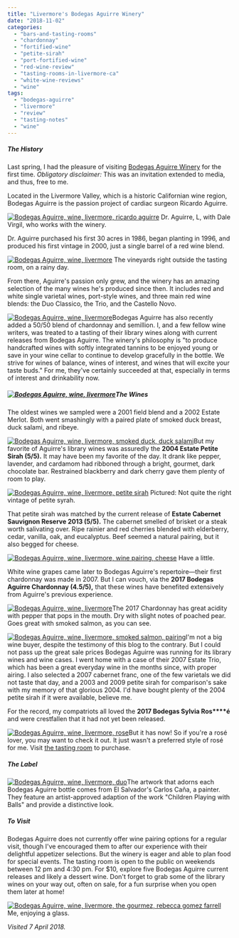 ```yaml
---
title: "Livermore's Bodegas Aguirre Winery"
date: "2018-11-02"
categories:
  - "bars-and-tasting-rooms"
  - "chardonnay"
  - "fortified-wine"
  - "petite-sirah"
  - "port-fortified-wine"
  - "red-wine-review"
  - "tasting-rooms-in-livermore-ca"
  - "white-wine-reviews"
  - "wine"
tags:
  - "bodegas-aguirre"
  - "livermore"
  - "review"
  - "tasting-notes"
  - "wine"
---
```


##### The History

Last spring, I had the pleasure of visiting [Bodegas Aguirre Winery](https://www.bodegasaguirre.com/) for the first time. _Obligatory disclaimer:_ This was an invitation extended to media, and thus, free to me.

Located in the Livermore Valley, which is a historic Californian wine region, Bodegas Aguirre is the passion project of cardiac surgeon Ricardo Aguirre.




<div class="caption">

[![Bodegas Aguirre, wine, livermore, ricardo aguirre](http://s3.amazonaws.com/thegourmez-wpmedia/2018/09/IMG_20180406_140554-500x403.jpg)](http://s3.amazonaws.com/thegourmez-wpmedia/2018/09/IMG_20180406_140554.jpg) Dr. Aguirre, L, with Dale Virgil, who works with the winery.</div>


Dr. Aguirre purchased his first 30 acres in 1986, began planting in 1996, and produced his first vintage in 2000, just a single barrel of a red wine blend.




<div class="caption">

[![Bodegas Aguirre, wine, livermore](http://s3.amazonaws.com/thegourmez-wpmedia/2018/09/IMG_20180406_135711-500x225.jpg)](http://s3.amazonaws.com/thegourmez-wpmedia/2018/09/IMG_20180406_135711.jpg) The vineyards right outside the tasting room, on a rainy day.</div>


From there, Aguirre's passion only grew, and the winery has an amazing selection of the many wines he's produced since then. It includes red and white single varietal wines, port-style wines, and three main red wine blends: the Duo Classico, the Trio, and the Castello Novo.

[![Bodegas Aguirre, wine, livermore](http://s3.amazonaws.com/thegourmez-wpmedia/2018/09/IMG_20180406_150103-500x454.jpg)](http://s3.amazonaws.com/thegourmez-wpmedia/2018/09/IMG_20180406_150103.jpg)Bodegas Aguirre has also recently added a 50/50 blend of chardonnay and semillion. I, and a few fellow wine writers, was treated to a tasting of their library wines along with current releases from Bodegas Aguirre. The winery's philosophy is "to produce handcrafted wines with softly integrated tannins to be enjoyed young or save in your wine cellar to continue to develop gracefully in the bottle. We strive for wines of balance, wines of interest, and wines that will excite your taste buds." For me, they've certainly succeeded at that, especially in terms of interest and drinkability now.

##### [![Bodegas Aguirre, wine, livermore](http://s3.amazonaws.com/thegourmez-wpmedia/2018/09/IMG_20180406_135338-500x375.jpg)](http://s3.amazonaws.com/thegourmez-wpmedia/2018/09/IMG_20180406_135338.jpg)The Wines

The oldest wines we sampled were a 2001 field blend and a 2002 Estate Merlot. Both went smashingly with a paired plate of smoked duck breast, duck salami, and ribeye.

[![Bodegas Aguirre, wine, livermore, smoked duck, duck salami](http://s3.amazonaws.com/thegourmez-wpmedia/2018/09/IMG_20180406_142901-375x500.jpg)](http://s3.amazonaws.com/thegourmez-wpmedia/2018/09/IMG_20180406_142901.jpg)But my favorite of Aguirre's library wines was assuredly the **2004 Estate Petite Sirah (5/5).** It may have been my favorite of the day. It drank like pepper, lavender, and cardamom had ribboned through a bright, gourmet, dark chocolate bar. Restrained blackberry and dark cherry gave them plenty of room to play.




<div class="caption">

[![Bodegas Aguirre, wine, livermore, petite sirah](http://s3.amazonaws.com/thegourmez-wpmedia/2018/09/IMG_20180406_152114-268x500.jpg)](http://s3.amazonaws.com/thegourmez-wpmedia/2018/09/IMG_20180406_152114.jpg) Pictured: Not quite the right vintage of petite syrah.</div>


That petite sirah was matched by the current release of **Estate Cabernet Sauvignon Reserve 2013 (5/5).** The cabernet smelled of brisket or a steak worth salivating over. Ripe rainier and red cherries blended with elderberry, cedar, vanilla, oak, and eucalyptus. Beef seemed a natural pairing, but it also begged for cheese.




<div class="caption">

[![Bodegas Aguirre, wine, livermore, wine pairing, cheese](http://s3.amazonaws.com/thegourmez-wpmedia/2018/09/IMG_20180406_141548-396x500.jpg)](http://s3.amazonaws.com/thegourmez-wpmedia/2018/09/IMG_20180406_141548.jpg) Have a little.</div>


White wine grapes came later to Bodegas Aguirre's repertoire—their first chardonnay was made in 2007. But I can vouch, via the **2017 Bodegas Aguirre Chardonnay (4.5/5),** that these wines have benefited extensively from Aguirre's previous experience.

[![Bodegas Aguirre, wine, livermore](http://s3.amazonaws.com/thegourmez-wpmedia/2018/09/IMG_20180406_135355-407x500.jpg)](http://s3.amazonaws.com/thegourmez-wpmedia/2018/09/IMG_20180406_135355.jpg)The 2017 Chardonnay has great acidity with pepper that pops in the mouth. Dry with slight notes of poached pear. Goes great with smoked salmon, as you can see.

[![Bodegas Aguirre, wine, livermore, smoked salmon, pairing](http://s3.amazonaws.com/thegourmez-wpmedia/2018/09/IMG_20180406_140825-500x374.jpg)](http://s3.amazonaws.com/thegourmez-wpmedia/2018/09/IMG_20180406_140825.jpg)I'm not a big wine buyer, despite the testimony of this blog to the contrary. But I could not pass up the great sale prices Bodegas Aguirre was running for its library wines and wine cases. I went home with a case of their 2007 Estate Trio, which has been a great everyday wine in the months since, with proper airing. I also selected a 2007 cabernet franc, one of the few varietals we did not taste that day, and a 2003 and 2009 petite sirah for comparison's sake with my memory of that glorious 2004. I'd have bought plenty of the 2004 petite sirah if it were available, believe me.

For the record, my compatriots all loved the **2017 Bodegas Sylvia Ros****é** and were crestfallen that it had not yet been released.

[![Bodegas Aguirre, wine, livermore, rose](http://s3.amazonaws.com/thegourmez-wpmedia/2018/09/IMG_20180406_142048-375x500.jpg)](http://s3.amazonaws.com/thegourmez-wpmedia/2018/09/IMG_20180406_142048.jpg)But it has now! So if you're a rosé lover, you may want to check it out. It just wasn't a preferred style of rosé for me. Visit [the tasting room](https://www.bodegasaguirre.com/location/) to purchase.

##### The Label

[![Bodegas Aguirre, wine, livermore, duo](http://s3.amazonaws.com/thegourmez-wpmedia/2018/09/IMG_20180406_152020-360x500.jpg)](http://s3.amazonaws.com/thegourmez-wpmedia/2018/09/IMG_20180406_152020.jpg)The artwork that adorns each Bodegas Aguirre bottle comes from El Salvador's Carlos Caña, a painter. They feature an artist-approved adaption of the work "Children Playing with Balls" and provide a distinctive look.

##### To Visit

Bodegas Aguirre does not currently offer wine pairing options for a regular visit, though I've encouraged them to after our experience with their delightful appetizer selections. But the winery is eager and able to plan food for special events. The tasting room is open to the public on weekends between 12 pm and 4:30 pm. For $10, explore five Bodegas Aguirre current releases and likely a dessert wine. Don't forget to grab some of the library wines on your way out, often on sale, for a fun surprise when you open them later at home!




<div class="caption">

[![Bodegas Aguirre, wine, livermore, the gourmez, rebecca gomez farrell](http://s3.amazonaws.com/thegourmez-wpmedia/2018/09/IMG_20180406_142750-419x500.jpg)](http://s3.amazonaws.com/thegourmez-wpmedia/2018/09/IMG_20180406_142750.jpg) Me, enjoying a glass.</div>


_Visited 7 April 2018._
